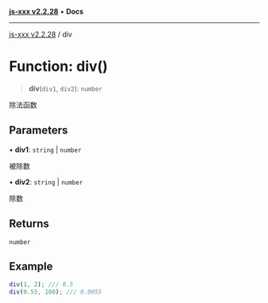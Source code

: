 [**js-xxx v2.2.28**](../README.md) • **Docs**

***

[js-xxx v2.2.28](../README.md) / div

# Function: div()

> **div**(`div1`, `div2`): `number`

除法函数

## Parameters

• **div1**: `string` \| `number`

被除数

• **div2**: `string` \| `number`

除数

## Returns

`number`

## Example

```ts
div(1, 2); /// 0.5
div(0.55, 100); /// 0.0055
```
